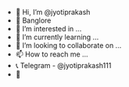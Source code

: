 - 👋 Hi, I’m @jyotiprakash
- 📍 Banglore
- 👀 I’m interested in ...
- 🌱 I’m currently learning ...
- 💞️ I’m looking to collaborate on ...
- 📫 How to reach me ...
- 📞 Telegram - @jyotiprakash111
- 📩 

<!---
jyotiprakash111/jyotiprakash111 is a ✨ special ✨ repository because its `README.md` (this file) appears on your GitHub profile.
You can click the Preview link to take a look at your changes.
--->
